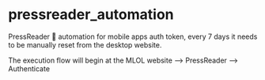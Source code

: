 # pressreader_automation
PressReader 🐍 automation for mobile apps auth token, every 7 days it needs to be manually reset from the desktop website.

The execution flow will begin at the MLOL website --> PressReader --> Authenticate
